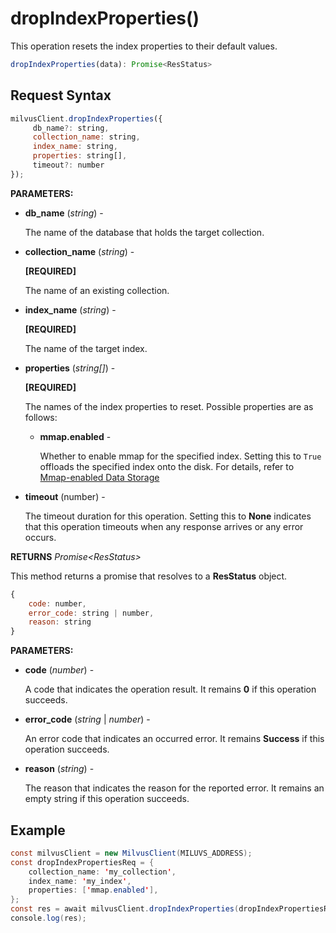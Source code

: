 # dropIndexProperties()

This operation resets the index properties to their default values.

```javascript
dropIndexProperties(data): Promise<ResStatus>
```

## Request Syntax

```javascript
milvusClient.dropIndexProperties({
     db_name?: string,
     collection_name: string,
     index_name: string,
     properties: string[],
     timeout?: number
});
```

**PARAMETERS:**

- **db_name** (*string*) -

    The name of the database that holds the target collection.

- **collection_name** (*string*) -

    **[REQUIRED]**

    The name of an existing collection.

- **index_name** (*string*) -

    **[REQUIRED]**

    The name of the target index.

- **properties** (*string[]*) -

    **[REQUIRED]**

    The names of the index properties to reset. Possible properties are as follows:

    - **mmap.enabled** -

        Whether to enable mmap for the specified index. Setting this to `True` offloads the specified index onto the disk. For details, refer to [Mmap-enabled Data Storage](https://milvus.io/docs/mmap.md)

- **timeout** (number) -

    The timeout duration for this operation. Setting this to **None** indicates that this operation timeouts when any response arrives or any error occurs.

**RETURNS** *Promise\<ResStatus>*

This method returns a promise that resolves to a **ResStatus** object.

```javascript
{
    code: number,
    error_code: string | number,
    reason: string
}
```

**PARAMETERS:**

- **code** (*number*) -

    A code that indicates the operation result. It remains **0** if this operation succeeds.

- **error_code** (*string* | *number*) -

    An error code that indicates an occurred error. It remains **Success** if this operation succeeds. 

- **reason** (*string*) - 

    The reason that indicates the reason for the reported error. It remains an empty string if this operation succeeds.

## Example

```java
const milvusClient = new MilvusClient(MILUVS_ADDRESS);
const dropIndexPropertiesReq = {
    collection_name: 'my_collection',
    index_name: 'my_index',
    properties: ['mmap.enabled'],
};
const res = await milvusClient.dropIndexProperties(dropIndexPropertiesReq);
console.log(res);
```

